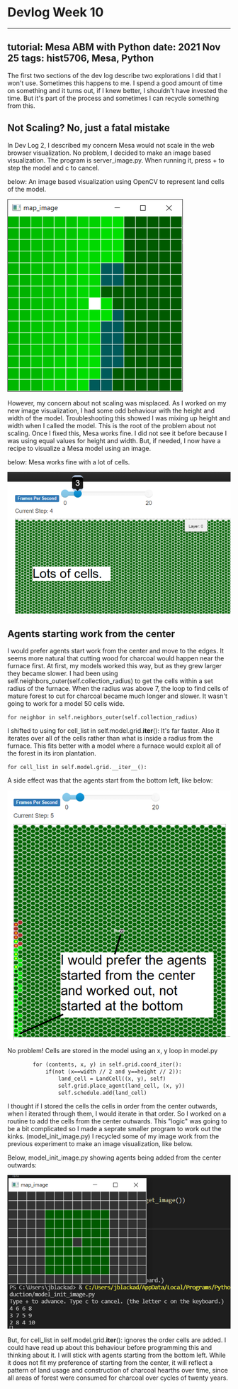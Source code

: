 # Devlog Week 10

---
tutorial: Mesa ABM with Python
date: 2021 Nov 25
tags: hist5706, Mesa, Python
---

The first two sections of the dev log describe two explorations I did that I won't use. Sometimes this happens to me. I spend a good amount of time on something and it turns out, if I knew better, I shouldn't have invested the time. But it's part of the process and sometimes I can recycle something from this.

## Not Scaling? No, just a fatal mistake

In Dev Log 2, I described my concern Mesa would not scale in the web browser visualization. No problem, I decided to make an image based visualization. The program is server_image.py. When running it, press + to step the model and c to cancel.

below: An image based visualization using OpenCV to represent land cells of the model. 

![image based visualization](dl3_1.png)

However, my concern about not scaling was misplaced. As I worked on my new image visualization, I had some odd behaviour with the height and width of the model. Troubleshooting this showed I was mixing up height and width when I called the model. This is the root of the problem about not scaling. Once I fixed this, Mesa works fine.  I did not see it before because I was using equal values for height and width. But, if needed, I now have a recipe to visualize a Mesa model using an image.

below: Mesa works fine with a lot of cells.

![120 x 100 cells](dl3_2.png)

## Agents starting work from the center

I would prefer agents start work from the center and move to the edges. It seems more natural that cutting wood for charcoal would happen near the furnace first. At first, my models worked this way, but as they grew larger they became slower. I had been using self.neighbors_outer(self.collection_radius) to get the cells within a set radius of the furnace. When the radius was above 7, the loop to find cells of mature forest to cut for charcoal became much longer and slower. It wasn't going to work for a model 50 cells wide. 

```
for neighbor in self.neighbors_outer(self.collection_radius)
```

I shifted to using for cell_list in self.model.grid.__iter__(): It's far faster. Also it iterates over all of the cells rather than what is inside a radius from the furnace. This fits better with a model where a furnace would exploit all of the forest in its iron plantation.

```
for cell_list in self.model.grid.__iter__():
```

A side effect was that the agents start from the bottom left, like below:

![agents starting from the bottom left](dl3_3.png)

No problem! Cells are stored in the model using an x, y loop in model.py

```
        for (contents, x, y) in self.grid.coord_iter():
            if(not (x==width // 2 and y==height // 2)):
                land_cell = LandCell((x, y), self)
                self.grid.place_agent(land_cell, (x, y))
                self.schedule.add(land_cell)
```

I thought if I stored the cells the cells in order from the center outwards, when I iterated through them, I would iterate in that order. So I worked on a routine to add the cells from the center outwards. This "logic" was going to be a bit complicated so I made a seprate smaller program to work out the kinks. (model_init_image.py)  I recycled some of my image work from the previous experiment to make an image visualization, like below.

Below, model_init_image.py showing agents being added from the center outwards:

![model_init_image.py](dl3_4.png)

But, for cell_list in self.model.grid.__iter__(): ignores the order cells are added.  I could have read up about this behaviour before programming this and thinking about it. I will stick with agents starting from the bottom left. While it does not fit my preference of starting from the center, it will reflect a pattern of land usage and construction of charcoal hearths over time, since all areas of forest were consumed for charcoal over cycles of twenty years.